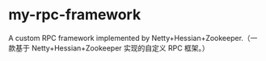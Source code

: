 # my-rpc-framework
A custom RPC framework implemented by Netty+Hessian+Zookeeper.（一款基于 Netty+Hessian+Zookeeper 实现的自定义 RPC 框架。）
